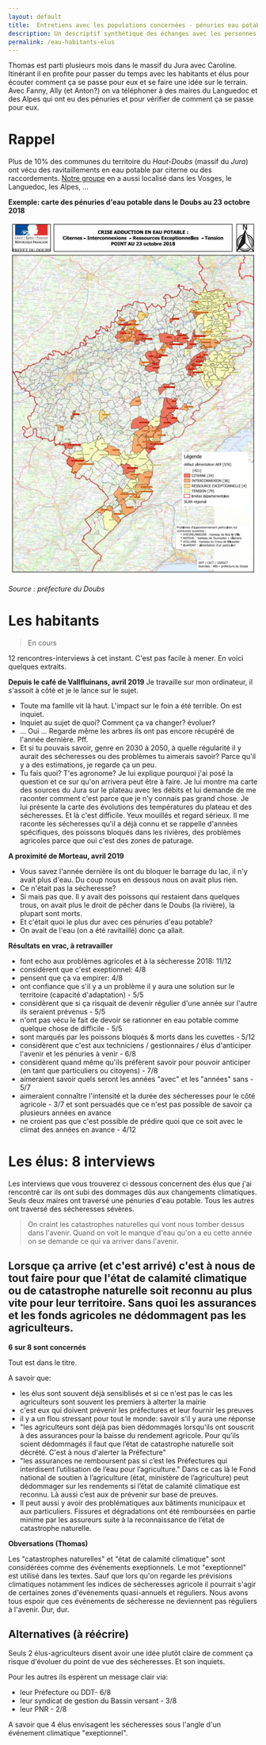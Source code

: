 ```yaml
---
layout: default
title:  Entretiens avec les populations concernées - pénuries eau potable
description: Un descriptif synthétique des échanges avec les personnes qui ont déjà vécu un épisode de ce type. 
permalink: /eau-habitants-elus
---
```


Thomas est parti plusieurs mois dans le massif du Jura avec Caroline. Itinérant il en profite pour passer du temps avec les habitants et élus pour écouter comment ça se passe pour eux et se faire une idée sur le terrain. Avec Fanny, Ally (et Anton?) on va téléphoner à des maires du Languedoc et des Alpes qui ont eu des pénuries et pour vérifier de comment ça se passe pour eux.

Rappel 
===

Plus de 10% des communes du territoire du *Haut-Doubs* (massif du *Jura*) ont vécu des ravitaillements en eau potable par citerne ou des raccordements. [Notre groupe](../collectif) en a aussi localisé dans les Vosges, le Languedoc, les Alpes, ...

**Exemple: carte des pénuries d'eau potable dans le Doubs au 23 octobre 2018**

![Pénuries dans le Doubs](../pages/images/cartepenuries.png)

*Source : préfecture du Doubs*

Les habitants
===

> En cours

12 rencontres-interviews à cet instant. C'est pas facile à mener. En voici quelques extraits.

**Depuis le café de Vallfluinans, avril 2019**
Je travaille sur mon ordinateur, il s'assoit à côté et je le lance sur le sujet.
* Toute ma famille vit là haut. L'impact sur le foin a été terrible. On est inquiet.
* Inquiet au sujet de quoi? Comment ça va changer? évoluer?
* ... Oui ... Regarde même les arbres ils ont pas encore récupéré de l'année dernière. Pff.
* Et si tu pouvais savoir, genre en 2030 à 2050, à quelle régularité il y aurait des sécheresses ou des problèmes tu aimerais savoir? Parce qu'il y a des estimations, je regarde ça un peu.
* Tu fais quoi? T'es agronome?
Je lui explique pourquoi j'ai posé la question et ce sur qu'on arrivera peut être à faire. Je lui montre ma carte des sources du Jura sur le plateau avec les débits et lui demande de me raconter comment c'est parce que je n'y connais pas grand chose. Je lui présente la carte des évolutions des températures du plateau et des sécheresses. Et là c'est difficile. Yeux mouillés et regard sérieux. Il me raconte les sécheresses qu'il a déjà connu et se rappelle d'années spécifiques, des poissons bloqués dans les rivières, des problèmes agricoles parce que oui c'est des zones de paturage. 

**A proximité de Morteau, avril 2019**
* Vous savez l'année dernière ils ont du bloquer le barrage du lac, il n'y avait plus d'eau. Du coup nous en dessous nous on avait plus rien.
* Ce n'était pas la sécheresse?
* Si mais pas que. Il y avait des poissons qui restaient dans quelques trous, on avait plus le droit de pêcher dans le Doubs (la rivière), la plupart sont morts.
* Et c'était quoi le plus dur avec ces pénuries d'eau potable?
* On avait de l'eau (on a été ravitaillé) donc ça allait. 

**Résultats en vrac, à retravailler**
- font echo aux problèmes agricoles et à la sécheresse 2018: 11/12
- considèrent que c'est exeptionnel: 4/8
- pensent que ça va empirer: 4/8
- ont confiance que s'il y a un problème il y aura une solution sur le territoire (capacité d'adaptation) - 5/5
- considèrent que si ça risquait de devenir régulier d'une année sur l'autre ils seraient prévenus - 5/5
- n'ont pas vécu le fait de devoir se rationner en eau potable comme quelque chose de difficile - 5/5
- sont marqués par les poissons bloqués & morts dans les cuvettes - 5/12 
- considèrent que c'est aux techniciens / gestionnaires / élus d'anticiper l'avenir et les pénuries à venir - 6/8
- considèrent quand même qu'ils préfèrent savoir pour pouvoir anticiper (en tant que particuliers ou citoyens) - 7/8
- aimeraient savoir quels seront les années "avec" et les "années" sans - 5/7 
- aimeraient connaître l'intensité et la durée des sécheresses pour le côté agricole - 3/7 et sont persuadés que ce n'est pas possible de savoir ça plusieurs années en avance
- ne croient pas que c'est possible de prédire quoi que ce soit avec le climat des années en avance - 4/12

Les élus: 8 interviews
===

Les interviews que vous trouverez ci dessous concernent des élus que j'ai rencontré car ils ont subi des dommages dûs aux changements climatiques. Seuls deux maires ont traversé une pénuries d'eau potable. Tous les autres ont traversé des sécheresses sévères.

> On craint les catastrophes naturelles qui vont nous tomber dessus dans l'avenir. Quand on voit le manque d'eau qu'on a eu cette année on se demande ce qui va arriver dans l'avenir. 

Lorsque ça arrive (et c'est arrivé) c'est à nous de tout faire pour que l'état de **calamité climatique** ou de **catastrophe naturelle** soit reconnu au plus vite pour leur territoire. **Sans quoi les assurances et les fonds agricoles ne dédommagent pas les agriculteurs**.
---

**6 sur 8 sont concernés**

Tout est dans le titre. 

A savoir que: 
* les élus sont souvent déjà sensiblisés et si ce n'est pas le cas les agriculteurs sont souvent les premiers à alterter la mairie
* c'est eux qui doivent prévenir les préfectures et leur fournir les preuves
* il y a un flou stressant pour tout le monde: savoir s'il y aura une réponse
* "les agriculteurs sont déjà pas bien dédommagés lorsqu'ils ont souscrit à des assurances pour la baisse du rendement agricole. Pour qu’ils soient dédommagés il faut que l’état de catastrophe naturelle soit décrété. C'est à nous d'alerter la Préfecture"
* "les assurances ne remboursent pas si c’est les Préfectures qui interdisent l’utilisation de l’eau pour l’agriculture." Dans ce cas là le Fond national de soutien à l’agriculture (état, ministère de l’agriculture) peut dédommager sur les rendements si l’état de calamité climatique est reconnu. Là aussi c’est aux de prévenir sur base de preuves.
* Il peut aussi y avoir des problématiques aux bâtiments municipaux et aux particuliers. Fissures et dégradations ont été remboursées en partie minime par les assureurs suite à la reconnaissance de l’état de catastrophe naturelle.

**Obversations (Thomas)**

Les "catastrophes naturelles" et "état de calamité climatique" sont considérées comme des événements exeptionnels. Le mot "exeptionnel" est utilisé dans les textes. Sauf que lors qu'on regarde les prévisions climatiques notamment les indices de sécheresses agricole il pourrait s'agir de certaines zones d'événements quasi-annuels et réguliers. Nous avons tous espoir que ces événements de sécheresse ne deviennent pas réguliers à l'avenir. Dur, dur. 

Alternatives (à réécrire)
---

Seuls 2 élus-agriculteurs disent avoir une idée plutôt claire de comment ça risque d'évoluer du point de vue des sécheresses. Et son inquiets.

Pour les autres ils espèrent un message clair via: 
- leur Préfecture ou DDT- 6/8
- leur syndicat de gestion du Bassin versant - 3/8
- leur PNR - 2/8

A savoir que 4 élus envisagent les sécheresses sous l'angle d'un événement climatique "exeptionnel". 


